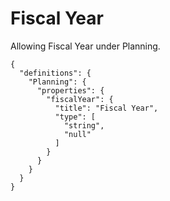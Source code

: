# Fiscal Year

Allowing Fiscal Year under Planning.

```
{
  "definitions": {
    "Planning": {
      "properties": {
        "fiscalYear": {
          "title": "Fiscal Year",
          "type": [
            "string",
            "null"
          ]
        }
      }
    }
  }
}
```
